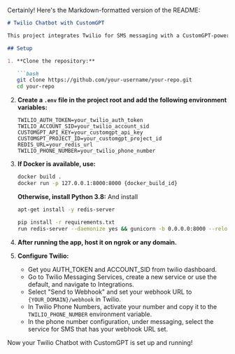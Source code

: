 Certainly! Here's the Markdown-formatted version of the README:

```markdown
# Twilio Chatbot with CustomGPT

This project integrates Twilio for SMS messaging with a CustomGPT-powered chatbot.

## Setup

1. **Clone the repository:**

   ```bash
   git clone https://github.com/your-username/your-repo.git
   cd your-repo
   ```

2. **Create a `.env` file in the project root and add the following environment variables:**

   ```dotenv
   TWILIO_AUTH_TOKEN=your_twilio_auth_token
   TWILIO_ACCOUNT_SID=your_twilio_account_sid
   CUSTOMGPT_API_KEY=your_customgpt_api_key
   CUSTOMGPT_PROJECT_ID=your_customgpt_project_id
   REDIS_URL=your_redis_url
   TWILIO_PHONE_NUMBER=your_twilio_phone_number
   ```

3. **If Docker is available, use:**

   ```bash
   docker build .
   docker run -p 127.0.0.1:8000:8000 {docker_build_id}
   ```

   **Otherwise, install Python 3.8:**
   And install
   ```bash
   apt-get install -y redis-server
   ```
   ```bash
   pip install -r requirements.txt
   run redis-server --daemonize yes && gunicorn -b 0.0.0.0:8000 --reload app:app & celery -A tasks worker -P threads --loglevel=debug
   ```

4. **After running the app, host it on ngrok or any domain.**

5. **Configure Twilio:**
	 - Get you AUTH_TOKEN and ACCOUNT_SID from twilio dashboard.
   - Go to Twilio Messaging Services, create a new service or use the default, and navigate to Integrations.
   - Select "Send to Webhook" and set your webhook URL to `{YOUR_DOMAIN}/webhook` in Twilio.
   - In Twilio Phone Numbers, activate your number and copy it to the `TWILIO_PHONE_NUMBER` environment variable.
   - In the phone number configuration, under messaging, select the service for SMS that has your webhook URL set.

Now your Twilio Chatbot with CustomGPT is set up and running!
